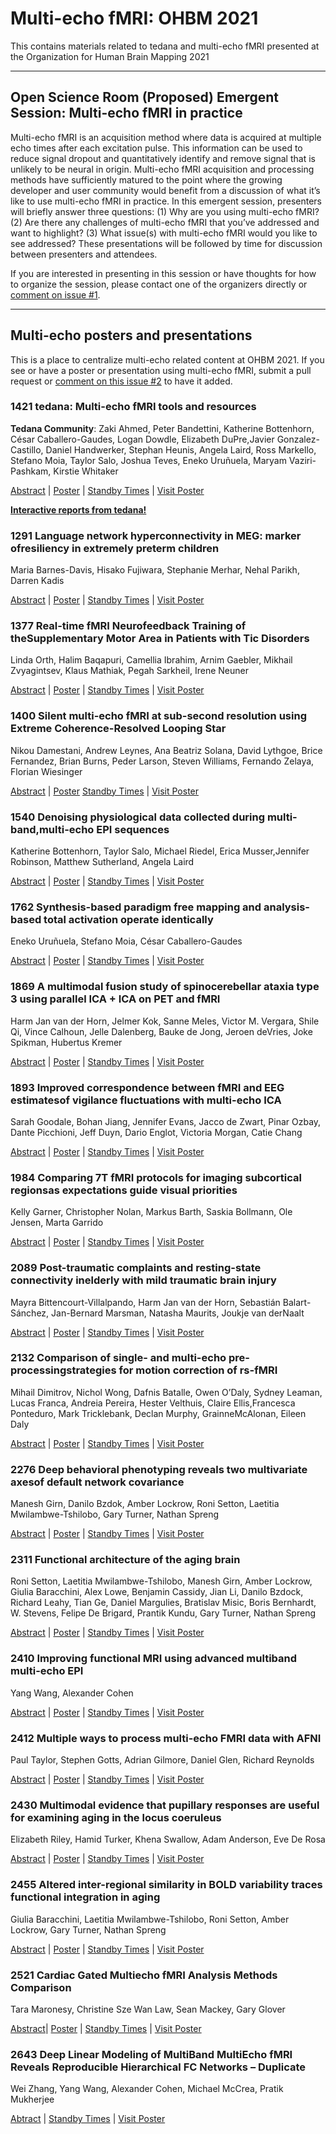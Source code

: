 # Multi-echo fMRI: OHBM 2021

This contains materials related to tedana and multi-echo fMRI presented at the Organization for Human Brain Mapping 2021

-----

## Open Science Room (Proposed) Emergent Session: Multi-echo fMRI in practice

Multi-echo fMRI is an acquisition method where data is acquired at multiple echo times after each excitation pulse. This information can be used to reduce signal dropout and quantitatively identify and remove signal that is unlikely to be neural in origin. Multi-echo fMRI acquisition and processing methods have sufficiently matured to the point where the growing developer and user community would benefit from a discussion of what it’s like to use multi-echo fMRI in practice. In this emergent session, presenters will briefly answer three questions: (1) Why are you using multi-echo fMRI? (2) Are there any challenges of multi-echo fMRI that you’ve addressed and want to highlight? (3) What issue(s) with multi-echo fMRI would you like to see addressed? These presentations will be followed by time for discussion between presenters and attendees.

 If you are interested in presenting in this session or have thoughts for how to organize the session, please contact one of the organizers directly or [comment on issue #1](https://github.com/ME-ICA/ohbm-2021-multiecho/issues/1).

 -----

## Multi-echo posters and presentations

 This is a place to centralize multi-echo related content at OHBM 2021. If you see or have a poster or presentation using multi-echo fMRI, submit a pull request or [comment on this issue #2](https://github.com/ME-ICA/ohbm-2021-multiecho/issues/2) to have it added.

### 1421 tedana: Multi-echo fMRI tools and resources

**Tedana Community**: Zaki Ahmed, Peter Bandettini, Katherine Bottenhorn, César Caballero-Gaudes, Logan Dowdle, Elizabeth DuPre,Javier Gonzalez-Castillo, Daniel Handwerker, Stephan Heunis, Angela Laird, Ross Markello, Stefano Moia, Taylor Salo, Joshua Teves, Eneko Uruñuela, Maryam Vaziri-Pashkam, Kirstie Whitaker

[Abstract](https://ww4.aievolution.com/hbm2101/index.cfm?do=abs.viewAbs&src=ext&abs=1359) |
[Poster](https://anyscreeninc.com/PF/OHBM/2021/OHBM-Educational-Courses/pdf_poster_files/Daniel_Handwerker60785c7f1b150/Daniel_Handwerker.pdf) |
[Standby Times](https://firebasestorage.googleapis.com/v0/b/sparkle-ohbm.appspot.com/o/assets%2Fcalendars%2Fposters%2Fposter1421.ics?alt=media) |
[Visit Poster](https://ohbm.sparkle.space/in/poster1421)

 [**Interactive reports from tedana!**](https://me-ica.github.io/ohbm-2021-multiecho/)

### 1291 Language network hyperconnectivity in MEG: marker ofresiliency in extremely preterm children

Maria Barnes-Davis, Hisako Fujiwara, Stephanie Merhar, Nehal Parikh, Darren Kadis

[Abstract](https://ww4.aievolution.com/hbm2101/index.cfm?do=abs.viewAbs&src=ext&abs=1247) |
[Poster](https://anyscreeninc.com/PF/OHBM/2021/OHBM-Educational-Courses/pdf_poster_files/Maria_Barnesdavis60785c7edd384/Maria_Barnesdavis.pdf) |
[Standby Times](https://firebasestorage.googleapis.com/v0/b/sparkle-ohbm.appspot.com/o/assets%2Fcalendars%2Fposters%2Fposter1291.ics?alt=media) |
[Visit Poster](https://ohbm.sparkle.space/in/poster1291)

### 1377 Real-time fMRI Neurofeedback Training of theSupplementary Motor Area in Patients with Tic Disorders

Linda Orth, Halim Baqapuri, Camellia Ibrahim, Arnim Gaebler, Mikhail Zvyagintsev, Klaus Mathiak, Pegah Sarkheil, Irene Neuner

[Abstract](https://ww4.aievolution.com/hbm2101/index.cfm?do=abs.viewAbs&src=ext&abs=1321) |
[Poster](https://anyscreeninc.com/PF/OHBM/2021/OHBM-Educational-Courses/pdf_poster_files/Linda_Orth60785c7f0903e/Linda_Orth.pdf) |
[Standby Times](https://firebasestorage.googleapis.com/v0/b/sparkle-ohbm.appspot.com/o/assets%2Fcalendars%2Fposters%2Fposter1377.ics?alt=media) |
[Visit Poster](https://ohbm.sparkle.space/in/poster1377)

### 1400 Silent multi-echo fMRI at sub-second resolution using Extreme Coherence-Resolved Looping Star

Nikou Damestani, Andrew Leynes, Ana Beatriz Solana, David Lythgoe, Brice Fernandez, Brian Burns, Peder Larson, Steven Williams, Fernando Zelaya, Florian Wiesinger

[Abstract](https://ww4.aievolution.com/hbm2101/index.cfm?do=abs.viewAbs&src=ext&abs=1342) |
[Poster](https://anyscreeninc.com/PF/OHBM/2021/OHBM-Educational-Courses/pdf_poster_files/Nikou_Damestani60785c7f13544/Nikou_Damestani.pdf)
[Standby Times](https://firebasestorage.googleapis.com/v0/b/sparkle-ohbm.appspot.com/o/assets%2Fcalendars%2Fposters%2Fposter1400.ics?alt=media) |
[Visit Poster](https://ohbm.sparkle.space/in/poster1400)

### 1540 Denoising physiological data collected during multi-band,multi-echo EPI sequences

Katherine Bottenhorn, Taylor Salo, Michael Riedel, Erica Musser,Jennifer Robinson, Matthew Sutherland, Angela Laird

[Abstract](https://ww4.aievolution.com/hbm2101/index.cfm?do=abs.viewAbs&src=ext&abs=1463) |
[Poster](https://anyscreeninc.com/PF/OHBM/2021/OHBM-Educational-Courses/pdf_poster_files/Katherine_Bottenhorn60785c7f4c7de/Katherine_Bottenhorn.pdf) |
[Standby Times](https://firebasestorage.googleapis.com/v0/b/sparkle-ohbm.appspot.com/o/assets%2Fcalendars%2Fposters%2Fposter1540.ics?alt=media) |
[Visit Poster](https://ohbm.sparkle.space/in/poster1540)

### 1762 Synthesis-based paradigm free mapping and analysis-based total activation operate identically

Eneko Uruñuela, Stefano Moia, César Caballero-Gaudes

[Abstract](https://ww4.aievolution.com/hbm2101/index.cfm?do=abs.viewAbs&src=ext&abs=1669) |
[Poster](https://anyscreeninc.com/PF/OHBM/2021/OHBM-Educational-Courses/pdf_poster_files/Eneko_Uruuela60785c7fb2633/Eneko_Uruuela.pdf) |
[Standby Times](https://firebasestorage.googleapis.com/v0/b/sparkle-ohbm.appspot.com/o/assets%2Fcalendars%2Fposters%2Fposter1762.ics?alt=media) |
[Visit Poster](https://ohbm.sparkle.space/in/poster1762)

### 1869 A multimodal fusion study of spinocerebellar ataxia type 3 using parallel ICA + ICA on PET and fMRI

Harm Jan van der Horn, Jelmer Kok, Sanne Meles, Victor M. Vergara, Shile Qi, Vince Calhoun, Jelle Dalenberg, Bauke de Jong, Jeroen deVries, Joke Spikman, Hubertus Kremer

[Abstract](https://ww4.aievolution.com/hbm2101/index.cfm?do=abs.viewAbs&src=ext&abs=1771) |
[Poster](https://anyscreeninc.com/PF/OHBM/2021/OHBM-Educational-Courses/pdf_poster_files/HarmJan_VanDerHorn60785c7fe83d6/HarmJan_VanDerHorn.pdf) |
[Standby Times](https://firebasestorage.googleapis.com/v0/b/sparkle-ohbm.appspot.com/o/assets%2Fcalendars%2Fposters%2Fposter1869.ics?alt=media) |
[Visit Poster](https://ohbm.sparkle.space/in/poster1869)

### 1893 Improved correspondence between fMRI and EEG estimatesof vigilance fluctuations with multi-echo ICA

Sarah Goodale, Bohan Jiang, Jennifer Evans, Jacco de Zwart, Pinar Ozbay, Dante Picchioni, Jeff Duyn, Dario Englot, Victoria Morgan, Catie Chang

[Abstract](https://ww4.aievolution.com/hbm2101/index.cfm?do=abs.viewAbs&src=ext&abs=1795) |
[Poster](https://anyscreeninc.com/PF/OHBM/2021/OHBM-Educational-Courses/pdf_poster_files/Sarah_Goodale60785c8001bb3/Sarah_Goodale.pdf) |
[Standby Times](https://firebasestorage.googleapis.com/v0/b/sparkle-ohbm.appspot.com/o/assets%2Fcalendars%2Fposters%2Fposter1893.ics?alt=media) |
[Visit Poster](https://ohbm.sparkle.space/in/poster1893)

### 1984 Comparing 7T fMRI protocols for imaging subcortical regionsas expectations guide visual priorities

Kelly Garner, Christopher Nolan, Markus Barth, Saskia Bollmann, Ole Jensen, Marta Garrido

[Abstract](https://ww4.aievolution.com/hbm2101/index.cfm?do=abs.viewAbs&src=ext&abs=1878) |
[Poster](https://anyscreeninc.com/PF/OHBM/2021/OHBM-Educational-Courses/pdf_poster_files/Kelly_Garner60785c802f44d/Kelly_Garner.pdf) |
[Standby Times](https://firebasestorage.googleapis.com/v0/b/sparkle-ohbm.appspot.com/o/assets%2Fcalendars%2Fposters%2Fposter1984.ics?alt=media) |
[Visit Poster](https://ohbm.sparkle.space/in/poster1984)

### 2089 Post-traumatic complaints and resting-state connectivity inelderly with mild traumatic brain injury

Mayra Bittencourt-Villalpando, Harm Jan van der Horn, Sebastián Balart-Sánchez, Jan-Bernard Marsman, Natasha Maurits, Joukje van derNaalt

[Abstract](https://ww4.aievolution.com/hbm2101/index.cfm?do=abs.viewAbs&src=ext&abs=1980) |
[Poster](https://anyscreeninc.com/PF/OHBM/2021/OHBM-Educational-Courses/pdf_poster_files/Mayra_Bittencourtvillalpando60785c8063196/Mayra_Bittencourtvillalpando.pdf) |
[Standby Times](https://firebasestorage.googleapis.com/v0/b/sparkle-ohbm.appspot.com/o/assets%2Fcalendars%2Fposters%2Fposter2089.ics?alt=media) |
[Visit Poster](https://ohbm.sparkle.space/in/poster2089)

### 2132 Comparison of single- and multi-echo pre-processingstrategies for motion correction of rs-fMRI

Mihail Dimitrov, Nichol Wong, Dafnis Batalle, Owen O’Daly, Sydney Leaman, Lucas Franca, Andreia Pereira, Hester Velthuis, Claire Ellis,Francesca Ponteduro, Mark Tricklebank, Declan Murphy, GrainneMcAlonan, Eileen Daly

[Abstract](https://ww4.aievolution.com/hbm2101/index.cfm?do=abs.viewAbs&src=ext&abs=2021) |
[Poster](https://anyscreeninc.com/PF/OHBM/2021/OHBM-Educational-Courses/pdf_poster_files/Mihail_Dimitrov60785c8076dfb/Mihail_Dimitrov.pdf) |
[Standby Times](https://firebasestorage.googleapis.com/v0/b/sparkle-ohbm.appspot.com/o/assets%2Fcalendars%2Fposters%2Fposter2132.ics?alt=media) |
[Visit Poster](https://ohbm.sparkle.space/in/poster2132)

### 2276 Deep behavioral phenotyping reveals two multivariate axesof default network covariance

Manesh Girn, Danilo Bzdok, Amber Lockrow, Roni Setton, Laetitia Mwilambwe-Tshilobo, Gary Turner, Nathan Spreng

[Abstract](https://ww4.aievolution.com/hbm2101/index.cfm?do=abs.viewAbs&src=ext&abs=2161) |
[Poster](https://anyscreeninc.com/PF/OHBM/2021/OHBM-Educational-Courses/pdf_poster_files/Manesh_Girn60785c80bcf07/Manesh_Girn.pdf) |
[Standby Times](https://firebasestorage.googleapis.com/v0/b/sparkle-ohbm.appspot.com/o/assets%2Fcalendars%2Fposters%2Fposter2276.ics?alt=media) |
[Visit Poster](https://ohbm.sparkle.space/in/poster2276)

### 2311 Functional architecture of the aging brain

Roni Setton, Laetitia Mwilambwe-Tshilobo, Manesh Girn, Amber Lockrow, Giulia Baracchini, Alex Lowe, Benjamin Cassidy, Jian Li, Danilo Bzdock, Richard Leahy, Tian Ge, Daniel Margulies, Bratislav Misic, Boris Bernhardt, W. Stevens, Felipe De Brigard, Prantik Kundu, Gary Turner, Nathan Spreng

[Abstract](https://ww4.aievolution.com/hbm2101/index.cfm?do=abs.viewAbs&src=ext&abs=2196) |
[Poster](https://anyscreeninc.com/PF/OHBM/2021/OHBM-Educational-Courses/pdf_poster_files/Roni_Setton60785c80d04e0/Roni_Setton.pdf) |
[Standby Times](https://firebasestorage.googleapis.com/v0/b/sparkle-ohbm.appspot.com/o/assets%2Fcalendars%2Fposters%2Fposter2311.ics?alt=media) |
[Visit Poster](https://ohbm.sparkle.space/in/poster2311)

### 2410 Improving functional MRI using advanced multiband multi-echo EPI

Yang Wang, Alexander Cohen

[Abstract](https://ww4.aievolution.com/hbm2101/index.cfm?do=abs.viewAbs&src=ext&abs=2293) |
[Poster](https://anyscreeninc.com/PF/OHBM/2021/OHBM-Educational-Courses/pdf_poster_files/Yang_Wang60785c8110272/Yang_Wang.pdf) |
[Standby Times](https://firebasestorage.googleapis.com/v0/b/sparkle-ohbm.appspot.com/o/assets%2Fcalendars%2Fposters%2Fposter2410.ics?alt=media) |
[Visit Poster](https://ohbm.sparkle.space/in/poster2410)

### 2412 Multiple ways to process multi-echo FMRI data with AFNI

Paul Taylor, Stephen Gotts, Adrian Gilmore, Daniel Glen, Richard Reynolds

[Abstract](https://ww4.aievolution.com/hbm2101/index.cfm?do=abs.viewAbs&src=ext&abs=2295) |
[Poster](https://anyscreeninc.com/PF/OHBM/2021/OHBM-Educational-Courses/pdf_poster_files/Paul_Taylor60785c811616c/Paul_Taylor.pdf) |
[Standby Times](https://firebasestorage.googleapis.com/v0/b/sparkle-ohbm.appspot.com/o/assets%2Fcalendars%2Fposters%2Fposter2412.ics?alt=media) |
[Visit Poster](https://ohbm.sparkle.space/in/poster2412)

### 2430 Multimodal evidence that pupillary responses are useful for examining aging in the locus coeruleus

Elizabeth Riley, Hamid Turker, Khena Swallow, Adam Anderson, Eve De Rosa

[Abstract](https://ww4.aievolution.com/hbm2101/index.cfm?do=abs.viewAbs&src=ext&abs=2313) |
[Poster](https://anyscreeninc.com/PF/OHBM/2021/OHBM-Educational-Courses/pdf_poster_files/Elizabeth_Riley60785c8120997/Elizabeth_Riley.pdf) |
[Standby Times](https://firebasestorage.googleapis.com/v0/b/sparkle-ohbm.appspot.com/o/assets%2Fcalendars%2Fposters%2Fposter2430.ics?alt=media) |
[Visit Poster](https://ohbm.sparkle.space/in/poster2430)

### 2455 Altered inter-regional similarity in BOLD variability traces functional integration in aging

Giulia Baracchini, Laetitia Mwilambwe-Tshilobo, Roni Setton, Amber Lockrow, Gary Turner, Nathan Spreng

[Abstract](https://ww4.aievolution.com/hbm2101/index.cfm?do=abs.viewAbs&src=ext&abs=2338) |
[Poster](https://anyscreeninc.com/PF/OHBM/2021/OHBM-Educational-Courses/pdf_poster_files/Giulia_Baracchini60785c812edc2/Giulia_Baracchini.pdf) |
[Standby Times](https://firebasestorage.googleapis.com/v0/b/sparkle-ohbm.appspot.com/o/assets%2Fcalendars%2Fposters%2Fposter2455.ics?alt=media) |
[Visit Poster](https://ohbm.sparkle.space/in/poster2455)

### 2521 Cardiac Gated Multiecho fMRI Analysis Methods Comparison

Tara Maronesy, Christine Sze Wan Law, Sean Mackey, Gary Glover

[Abstract](https://ww4.aievolution.com/hbm2101/index.cfm?do=abs.viewAbs&src=ext&abs=2402)|
[Poster](https://anyscreeninc.com/PF/OHBM/2021/OHBM-Educational-Courses/pdf_poster_files/Tara_Maronesy60785c814eeaa/Tara_Maronesy.pdf) |
[Standby Times](https://firebasestorage.googleapis.com/v0/b/sparkle-ohbm.appspot.com/o/assets%2Fcalendars%2Fposters%2Fposter2521.ics?alt=media) |
[Visit Poster](https://ohbm.sparkle.space/in/poster2521)

### 2643 Deep Linear Modeling of MultiBand MultiEcho fMRI Reveals Reproducible Hierarchical FC Networks – Duplicate

Wei Zhang, Yang Wang, Alexander Cohen, Michael McCrea, Pratik Mukherjee

[Abtract](https://ww4.aievolution.com/hbm2101/index.cfm?do=abs.viewAbs&src=ext&abs=2522) |
[Standby Times](https://firebasestorage.googleapis.com/v0/b/sparkle-ohbm.appspot.com/o/assets%2Fcalendars%2Fposters%2Fposter2643.ics?alt=media) |
[Visit Poster](https://ohbm.sparkle.space/in/poster2643)
